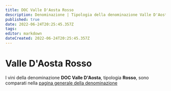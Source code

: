 ```yaml
---
title: DOC Valle D'Aosta Rosso
description: Denominazione | Tipologia della denominazione Valle D'Aosta
published: true
date: 2022-06-24T20:25:45.357Z
tags: 
editor: markdown
dateCreated: 2022-06-24T20:25:45.357Z
---
```


# Valle D'Aosta Rosso
I vini della denominazione **DOC Valle D'Aosta**, tipologia **Rosso**, sono comparati nella [pagina generale della denominazione](/denominazioni/Italia/Valle-D-Aosta/DOC-Valle-D-Aosta)